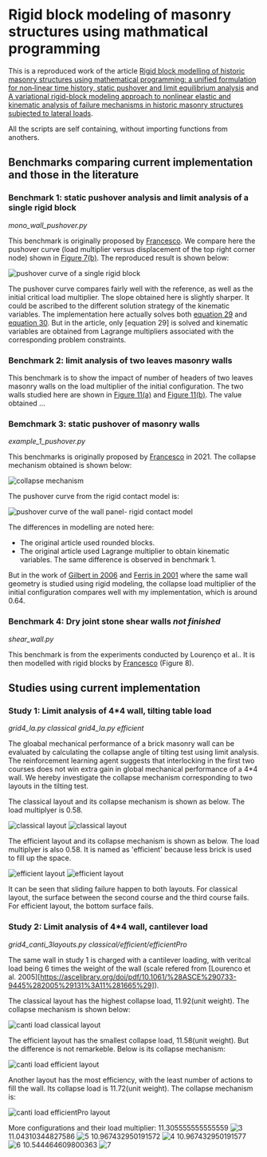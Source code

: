 # Rigid block modeling of masonry structures using mathmatical programming
This is a reproduced work of the article [Rigid block modelling of historic masonry structures using mathematical programming: a unified formulation for non‑linear time history, static pushover and limit equilibrium analysis][Francesco 2019] and [A variational rigid-block modeling approach to nonlinear elastic and kinematic analysis of failure mechanisms in historic masonry structures subjected to lateral loads][Francesco et al. 2021].

All the scripts are self containing, without importing functions from anothers.

## Benchmarks comparing current implementation and those in the literature

### Benchmark 1: static pushover analysis and limit analysis of a single rigid block

*mono_wall_pushover.py*

This benchmark is originally proposed by [Francesco][Francesco 2019]. We compare here the pushover curve (load multiplier versus displacement of the top right corner node) shown in [Figure 7(b)][Francesco 2019]. The reproduced result is shown below:

![pushover curve of  a single rigid block](./figures/single_block_pushover_curve.png)

The pushover curve compares fairly well with the reference, as well as the initial critical load multiplier. The slope obtained here is slightly sharper. It could be ascribed to the different solution strategy of the kinematic variables. The implementation here actually solves both [equation 29][Francesco 2019] and [equation 30][Francesco 2019]. But in the article, only [equation 29] is solved and kinematic variables are obtained from Lagrange multipliers associated with the corresponding problem constraints.

### Benchmark 2: limit analysis of two leaves masonry walls

This benchmark is to show the impact of number of headers of two leaves masonry walls on the load multiplier of the initial configuration. The two walls studied here are shown in [Figure 11(a)][Francesco 2019] and [Figure 11(b)][Francesco 2019]. The value obtained ...

### Bemchmark 3: static pushover of masonry walls

*example_1_pushover.py*

This benchmarks is originally proposed by [Francesco][Francesco et al. 2021] in 2021. The collapse mechanism obtained is shown below:

![collapse mechanism](./figures/pushover_wall_mechanism_d200.png)

The pushover curve from the rigid contact model is:

![pushover curve of the wall panel- rigid contact model](./figures/pushover_rigid_curve.png)

The differences in modelling are noted here:

- The original article used rounded blocks.
- The original article used Lagrange multiplier to obtain kinematic variables. The same difference is observed in benchmark 1.

But in the work of [Gilbert in 2006][Gilert et al. 2006] and [Ferris in 2001][Ferris and Tin-Loi 2001] where the same wall geometry is studied using rigid modeling, the collapse load multiplier of the initial configuration compares well with my implementation, which is around 0.64.


[Francesco 2019]: https://link.springer.com/article/10.1007/s10518-019-00722-0
[Francesco et al. 2021]: https://onlinelibrary.wiley.com/doi/full/10.1002/eqe.3512
[Gilert et al. 2006]: https://www.sciencedirect.com/science/article/abs/pii/S0045794906000356
[Ferris and Tin-Loi 2001]: https://www.sciencedirect.com/science/article/pii/S0020740399001113?via=ihub#FIG3


### Benchmark 4: Dry joint stone shear walls *not finished*

*shear_wall.py*

This benchmark is from the experiments conducted by Lourenço et al.. It is then modelled with rigid blocks by [Francesco][Francesco et al. 2021] (Figure 8).

## Studies using current implementation

### Study 1: Limit analysis of 4*4 wall, tilting table load

*grid4_la.py classical*
*grid4_la.py efficient*

The gloabal mechanical performance of a brick masonry wall can be evaluated by calculating the collapse angle of tilting test using limit analysis. The reinforcement learning agent suggests that interlocking in the first two courses does not win extra gain in global mechanical performance of a 4*4 wall. We hereby investigate the collapse mechanism corresponding to two layouts in the tilting test.

The classical layout and its collapse mechanism is shown as below. The load multiplyer is 0.58.

![classical layout](./figures/study1_classical_initial.png) ![classical layout](./figures/study1_classical_mechanism.png)

The efficient layout and its collapse mechanism is shown as below. The load multiplyer is also 0.58. It is named as 'efficient' because less brick is used to fill up the space.

![efficient layout](./figures/study1_efficient_initial.png) ![efficient layout](./figures/study1_efficient_mechanism.png)

It can be seen that sliding failure happen to both layouts. For classical layout, the surface between the second course and the third course fails. For efficient layout, the bottom surface fails.

### Study 2: Limit analysis of 4*4 wall, cantilever load

*grid4_canti_3layouts.py classical/efficient/efficientPro*

The same wall in study 1 is charged with a cantilever loading, with veritcal load being 6 times the weight of the wall (scale refered from [Lourenco et al. 2005][https://ascelibrary.org/doi/pdf/10.1061/%28ASCE%290733-9445%282005%29131%3A11%281665%29]).

The classical layout has the highest collapse load, 11.92(unit weight). The collapse mechanism is shown below:

![canti load classical layout](./figures/study2_classical_mechanism.png)

The efficient layout has the smallest collapse load, 11.58(unit weight). But the difference is not remarkeble. Below is its collapse mechanism:

![canti load efficient layout](./figures/study2_efficient_mechanism.png)

Another layout has the most efficiency, with the least number of actions to fill the wall. Its collapse load is 11.72(unit weight). The collapse mechanism is:

![canti load efficientPro layout](./figures/study2_efficientPro_mechanism.png)


More configurations and their load multiplier:
11.305555555555559
![3](./figures/study2_3_mechanism.png)
11.04310344827586
![5](./figures/study2_5_mechanism.png)
10.967432950191572
![4](./figures/study2_4_mechanism.png)
10.967432950191577
![6](./figures/study2_6_mechanism.png)
10.544464609800363
![7](./figures/study2_7_mechanism.png)
